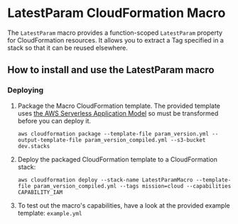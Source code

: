 # LatestParam CloudFormation Macro

The `LatestParam` macro provides a function-scoped `LatestParam` property for CloudFormation resources. It allows you to extract a Tag specified in a stack so that it can be reused elsewhere.

## How to install and use the LatestParam macro

### Deploying

1. Package the Macro CloudFormation template. The provided template uses [the AWS Serverless Application Model](https://aws.amazon.com/about-aws/whats-new/2016/11/introducing-the-aws-serverless-application-model/) so must be transformed before you can deploy it.

    ```shell
    aws cloudformation package --template-file param_version.yml --output-template-file param_version_compiled.yml --s3-bucket dev.stacks  
    ```

2. Deploy the packaged CloudFormation template to a CloudFormation stack:

    ```shell
    aws cloudformation deploy --stack-name LatestParamMacro --template-file param_version_compiled.yml --tags mission=cloud --capabilities CAPABILITY_IAM
    ```

3. To test out the macro's capabilities, have a look at the provided example template: `example.yml`
